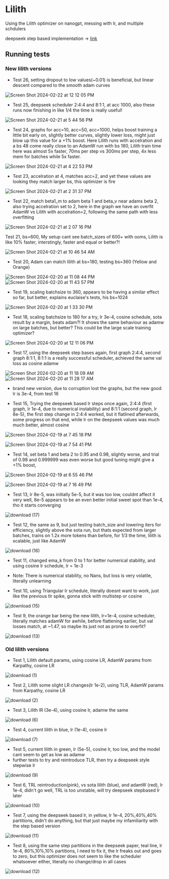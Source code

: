 # Lilith
Using the Lilith optimizer on nanogpt, messing with lr, and multiple schdulers

deepseek step based implementation -> [link](https://arxiv.org/html/2401.02954v1#:~:text=rate%20of%20the%20model%20reaches%20its%20maximum%20value%20after%202000%20warmup%20steps%2C%20and%20then%20decreases%20to%2031.6%25%20of%20the%20maximum%20value%20after%20processing%2080%25%20of%20the%20training%20tokens.%20It%20further)


## Running tests

### New lilith versions

 - Test 26, setting dropout to low values(~0.01) is beneficial, but linear descent compared to the smooth adam curves

![Screen Shot 2024-02-22 at 12 12 05 PM](https://github.com/VatsaDev/Lilith/assets/71975550/949e7c1a-9491-47ff-a777-66322007e209)

 - Test 25, deepseek scheduler 2:4:4 and 8:1:1, at acc 1000, also these runs now finishing in like 1/4 the time is really useful!

![Screen Shot 2024-02-21 at 5 44 56 PM](https://github.com/VatsaDev/Lilith/assets/71975550/4631836d-ddea-4619-af01-8b6d22576fc4)

 - Test 24, graphs for acc=10, acc=50, acc=1000, helps boost training a little bit early on, slightly better curves, slightly lower loss, might just blow up this value for a +1% boost. Here Lilith runs with accelration and a bs 48 come really close to an AdamW run with bs 180, Lilith train time here was almost 5x faster, 70ms per step vs 300ms per step, 4x less mem for batches while 5x faster. 

![Screen Shot 2024-02-21 at 4 22 53 PM](https://github.com/VatsaDev/Lilith/assets/71975550/a7127298-0407-42e2-8385-8acae0946380)


 - Test 23, accelration at 4, matches acc=2, and yet these values are looking they match larger bs, this optimizer is fire

![Screen Shot 2024-02-21 at 2 31 37 PM](https://github.com/VatsaDev/Lilith/assets/71975550/efd50a39-eb3c-44f8-b3c4-8779690da14e)

 - Test 22, match beta1_m to adam beta 1 and beta_v near adams beta 2, also trying accelration set to 2, here in the graph we have an overfit AdamW vs Lilith with accelration=2, following the same path with less overfitting

![Screen Shot 2024-02-21 at 2 07 16 PM](https://github.com/VatsaDev/Lilith/assets/71975550/9633cb76-cbf3-4f85-94bd-f85e5813b655)

 Test 21, bs=600, My setup cant see batch_sizes of 600+ with ooms, Lilith is like 10% faster, interstingly, faster and equal or better?!

 ![Screen Shot 2024-02-21 at 10 46 54 AM](https://github.com/VatsaDev/Lilith/assets/71975550/24e49eb4-63e3-4313-8a60-a6c9f4ee2672)

 - Test 20, Adam can match lilith at bs=180, testing bs=360 (Yellow and Orange)

![Screen Shot 2024-02-20 at 11 08 44 PM](https://github.com/VatsaDev/Lilith/assets/71975550/d0886d4f-4d73-4004-af2f-a1da99968d4d)
![Screen Shot 2024-02-20 at 11 43 57 PM](https://github.com/VatsaDev/Lilith/assets/71975550/00b10c66-95f8-43a5-a832-cbe9600391da)

 - Test 19, scaling batchsize to 360, appears to be having a similar effect so far, but better, explains euclaise's tests, his bs=1024

![Screen Shot 2024-02-20 at 1 33 30 PM](https://github.com/VatsaDev/Lilith/assets/71975550/1423b591-3b86-49f9-a7c0-b909fcc034aa)


 - Test 18, scaling batchsize to 180 for a try, lr 3e-4, cosine schedule, sota result by a margin, beats adam?! It shows the same behaviour as adamw on large batches, but better? This could be the large scale training optimizer? 

![Screen Shot 2024-02-20 at 12 11 06 PM](https://github.com/VatsaDev/Lilith/assets/71975550/435e1205-4fe6-4adb-9f23-5f7af661bd3c)


 - Test 17, using the deepseek step bases again, first graph 2:4:4, second graph 8:1:1, 8:1:1 is a really successful scheduler, achieved the same val loss as cosine adamw

![Screen Shot 2024-02-20 at 11 18 09 AM](https://github.com/VatsaDev/Lilith/assets/71975550/0bc34e10-4786-4536-b213-324d475e8bca)
![Screen Shot 2024-02-20 at 11 28 17 AM](https://github.com/VatsaDev/Lilith/assets/71975550/799dc67e-fe4c-4977-816a-0334771a98bc)


 - brand new version, due to corruption lost the graphs, but the new good lr is 3e-4, from test 16

 - Test 15, Trying the deepseek based lr steps once again, 2:4:4 (first graph, lr 1e-4, due to numerical instability) and 8:1:1 (second graph, lr 8e-5), the first step change in 2:4:4 worked, but it flatlined afterwards, some progress on that end, while lr on the deepseek values was much much better, almost cosine

![Screen Shot 2024-02-19 at 7 45 18 PM](https://github.com/VatsaDev/Lilith/assets/71975550/79390d23-bb0f-45a1-b3c5-d4feb44a5a98)

![Screen Shot 2024-02-19 at 7 54 41 PM](https://github.com/VatsaDev/Lilith/assets/71975550/64942049-bc5f-49cf-97b5-c7da307dce2e)



 - Test 14, set beta 1 and beta 2 to 0.95 and 0.98, slightly worse, and trial of 0.98 and 0.999999 was even worse but good tuning might give a +1% boost,

![Screen Shot 2024-02-19 at 6 55 46 PM](https://github.com/VatsaDev/Lilith/assets/71975550/60af5711-d679-4792-a8af-9b9312520c36)

![Screen Shot 2024-02-19 at 7 16 49 PM](https://github.com/VatsaDev/Lilith/assets/71975550/ac37589f-6530-46fd-a4c7-3c9b12e63560)


 - Test 13, lr 8e-5, was initially 5e-5, but it was too low, couldnt affect it very well, 8e-5 appears to be an even better initial sweet spot than 1e-4, tho it starts converging

![download (17)](https://github.com/VatsaDev/Lilith/assets/71975550/f1887d4e-4e06-48ba-a263-3fc94a9cfdfc)

 - Test 12, the same as 9, but just testing batch_size and lowering iters for efficiency, slightly above the sota run, but thats expected from larger batches, trains on 1.2x more tokens than before, for 1/3 the time, lilith is scalable, just like AdamW

![download (16)](https://github.com/VatsaDev/Lilith/assets/71975550/da6afddb-761e-4254-8678-3e713d2df1d1)


 - Test 11, changed ema_k from 0 to 1 for better numerical stability, and using cosine lr schedule, lr = 1e-3
 - Note: There is numerical stability, no Nans, but loss is very volatile, literally unlearning

 - Test 10, using Triangular lr schedule, literally doesnt want to work, just like the previous tlr spike, gonna stick with multistep or cosine

 ![download (15)](https://github.com/VatsaDev/Lilith/assets/71975550/d1d1f324-a305-4106-80fa-d7a25d587baf)

 - Test 9, the orange bar being the new lilith, lr=1e-4, cosine scheduler, literally matches adamW for awhile, before flattening earlier, but val losses match, at ~1.47, so maybe its just not as prone to overfit?

![download (13)](https://github.com/VatsaDev/Lilith/assets/71975550/5dd47950-cba5-4003-a208-21dd7c17253d)


### Old lilith versions
 - Test 1, Lilith default params, using cosine LR, AdamW params from Karpathy, cosine LR

![download (1)](https://github.com/VatsaDev/Lilith/assets/71975550/42033ba7-e5a5-4e41-a7a2-e6c0a3e0514f)

 - Test 2, Lilith some slight LR changes(lr 1e-2), using TLR, AdamW params from Karpathy, cosine LR

![download (2)](https://github.com/VatsaDev/Lilith/assets/71975550/b6102282-a299-41f9-97f5-e0fedafd0e0f)

 - Test 3, Lilith lR (3e-4), using cosine lr, adamw the same

![download (6)](https://github.com/VatsaDev/Lilith/assets/71975550/96f0942b-7118-40c6-9ca5-3a08ceab4f24)

- Test 4, current lilith in blue, lr (1e-4), cosine lr
  
![download (7)](https://github.com/VatsaDev/Lilith/assets/71975550/13da4412-2ec9-43e0-83ab-f93a26fa9816)

- Test 5, current lilith in green, lr (5e-5), cosine lr, too low, and the model cant seem to get as low as adamw
- further tests to try and reintroduce TLR, then try a deepseek style stepwise lr

![download (9)](https://github.com/VatsaDev/Lilith/assets/71975550/792014f8-f327-47af-84be-a57b22ed3b1b)

- Test 6, TRL reintroduction(pink), vs sota lilith (blue), and adamW (red), lr 1e-4, didn't go well, TRL is too unstable, will try deepseek stepbased lr later

![download (10)](https://github.com/VatsaDev/Lilith/assets/71975550/657ef261-6175-4abb-a89f-99012e2ee09d)

- Test 7, using the deepseek based lr, in yellow, lr 1e-4, 20%,40%,40% partitions, didn't do anything, but that just maybe my infamiliarity with the step based version

![download (11)](https://github.com/VatsaDev/Lilith/assets/71975550/35a5a7e8-213e-49a1-953d-46c00f62cc29)

- Test 8, using the same step partitions in the deepseek paper, teal line, lr 1e-4, 80%,10%,10% partitions, I need to fix it, the lr freaks out and goes to zero, but this optimizer does not seem to like the scheduler whatsoever either, literally no change/drop in all cases

![download (12)](https://github.com/VatsaDev/Lilith/assets/71975550/14a995df-a2ec-4204-a8bd-871d6dc026ed)


